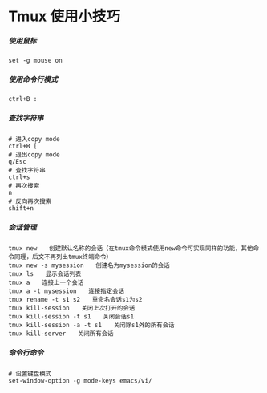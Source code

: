 # Tmux 使用小技巧

##### 使用鼠标

```text
set -g mouse on
```

##### 使用命令行模式

```
ctrl+B : 
```

##### 查找字符串

```shell
# 进入copy mode
ctrl+B [
# 退出copy mode
q/Esc
# 查找字符串
ctrl+s
# 再次搜索
n
# 反向再次搜索
shift+n
```

##### 会话管理

```
tmux new　　创建默认名称的会话（在tmux命令模式使用new命令可实现同样的功能，其他命令同理，后文不再列出tmux终端命令）
tmux new -s mysession　　创建名为mysession的会话
tmux ls　　显示会话列表
tmux a　　连接上一个会话
tmux a -t mysession　　连接指定会话
tmux rename -t s1 s2　　重命名会话s1为s2
tmux kill-session　　关闭上次打开的会话
tmux kill-session -t s1　　关闭会话s1
tmux kill-session -a -t s1　　关闭除s1外的所有会话
tmux kill-server　　关闭所有会话
```

##### 命令行命令

```shell
# 设置键盘模式
set-window-option -g mode-keys emacs/vi/
```

